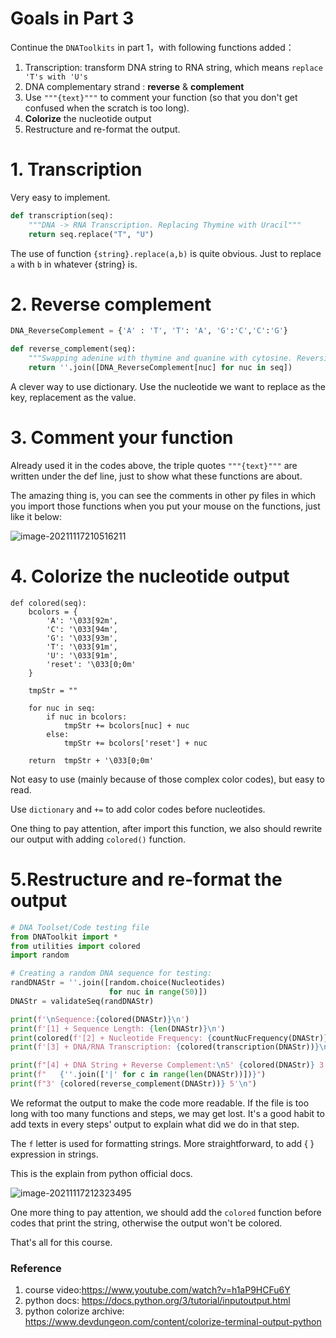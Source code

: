 # Goals in Part 3 

Continue the `DNAToolkits` in part 1，with following functions added：

1. Transcription: transform DNA string to RNA string, which means `replace 'T's with 'U's`
2. DNA complementary strand : **reverse** & **complement**
3. Use `"""{text}"""` to comment your function (so that you don't get confused when the scratch is too long).
4. **Colorize** the nucleotide output 
5. Restructure and re-format the output.

# 1. Transcription

Very easy to implement.

```python
def transcription(seq):
    """DNA -> RNA Transcription. Replacing Thymine with Uracil"""
    return seq.replace("T", "U")
```

The use of function `{string}.replace(a,b)` is quite obvious. Just to replace `a` with `b` in whatever  {string} is.

# 2. Reverse complement

```python
DNA_ReverseComplement = {'A' : 'T', 'T': 'A', 'G':'C','C':'G'}

def reverse_complement(seq):
    """Swapping adenine with thymine and quanine with cytosine. Reversing newly generated string"""
    return ''.join([DNA_ReverseComplement[nuc] for nuc in seq])
```

A clever way to use dictionary. Use the nucleotide we want to replace as the key, replacement as the value.

# 3. Comment your function

Already used it in the codes above,  the triple quotes `"""{text}"""` are written under the def line, just to show what these functions are about.   

The amazing thing is, you can see the comments in other py files in which you import those functions when you put your mouse on the functions, just like it below:

![image-20211117210516211](https://gitee.com/joy_thestraydog/typora/raw/master/img/image-20211117210516211.png)

# 4. Colorize the nucleotide output 

```
def colored(seq):
    bcolors = {
        'A': '\033[92m',
        'C': '\033[94m',
        'G': '\033[93m',
        'T': '\033[91m',
        'U': '\033[91m',
        'reset': '\033[0;0m'
    }

    tmpStr = ""

    for nuc in seq:
        if nuc in bcolors:
            tmpStr += bcolors[nuc] + nuc
        else:
            tmpStr += bcolors['reset'] + nuc

    return  tmpStr + '\033[0;0m'
```

Not easy to use (mainly because of those complex color codes), but easy to read.  

 Use `dictionary` and `+=` to add color codes before nucleotides.   

One thing to pay attention, after import this function, we also should rewrite our output with adding `colored()` function.

# 5.Restructure and re-format the output

```python
# DNA Toolset/Code testing file
from DNAToolkit import *
from utilities import colored
import random

# Creating a random DNA sequence for testing:
randDNAStr = ''.join([random.choice(Nucleotides)
                      for nuc in range(50)])
DNAStr = validateSeq(randDNAStr)

print(f'\nSequence:{colored(DNAStr)}\n')
print(f'[1] + Sequence Length: {len(DNAStr)}\n')
print(colored(f'[2] + Nucleotide Frequency: {countNucFrequency(DNAStr)}\n'))
print(f'[3] + DNA/RNA Transcription: {colored(transcription(DNAStr))}\n')

print(f"[4] + DNA String + Reverse Complement:\n5' {colored(DNAStr)} 3'")
print(f"   {''.join(['|' for c in range(len(DNAStr))])}")
print(f"3' {colored(reverse_complement(DNAStr))} 5'\n")
```

We reformat the output to make the code more readable. If the file is too long with too many functions and steps, we may get lost. It's a good habit to add texts in every steps' output to explain what did we do in that step.  

The `f` letter is used for formatting strings. More straightforward, to add { } expression in strings.

This is the explain from python official docs.

![image-20211117212323495](https://gitee.com/joy_thestraydog/typora/raw/master/img/image-20211117212323495.png)

One more thing to pay attention, we should add the `colored` function before codes that print the string, otherwise the output won't be colored.



That's all for this course.

### Reference

1. course video:https://www.youtube.com/watch?v=h1aP9HCFu6Y
2. python docs: https://docs.python.org/3/tutorial/inputoutput.html
3. python colorize archive: https://www.devdungeon.com/content/colorize-terminal-output-python

